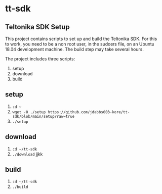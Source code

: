 # tt-sdk
## Teltonika SDK Setup

This project contains scripts to set up and build the Teltonika SDK. For this to work,
you need to be a non root user, in the sudoers file, on an Ubuntu 18.04 development machine. The
build step may take several hours.

The project includes three scripts:
1. setup
1. download
1. build

## setup
1. `cd ~`
1. `wget -O ./setup https://github.com/jdabbs003-kore/tt-sdk/blob/main/setup?raw=true`
1. `./setup`

## download
1. `cd ~/tt-sdk`
1. `./download`
jjkk
## build
1. `cd ~/tt-sdk`
1. `./build`

